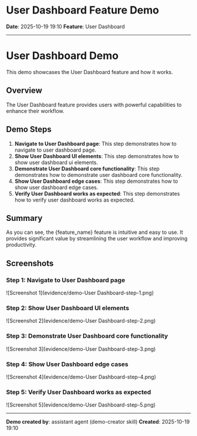 # User Dashboard Feature Demo

**Date**: 2025-10-19 19:10
**Feature**: User Dashboard

---

# User Dashboard Demo

This demo showcases the User Dashboard feature and how it works.

## Overview

The User Dashboard feature provides users with powerful capabilities to enhance their workflow.

## Demo Steps

1. **Navigate to User Dashboard page**: This step demonstrates how to navigate to user dashboard page.
2. **Show User Dashboard UI elements**: This step demonstrates how to show user dashboard ui elements.
3. **Demonstrate User Dashboard core functionality**: This step demonstrates how to demonstrate user dashboard core functionality.
4. **Show User Dashboard edge cases**: This step demonstrates how to show user dashboard edge cases.
5. **Verify User Dashboard works as expected**: This step demonstrates how to verify user dashboard works as expected.


## Summary

As you can see, the {feature_name} feature is intuitive and easy to use. It provides significant value
by streamlining the user workflow and improving productivity.



## Screenshots

### Step 1: Navigate to User Dashboard page

![Screenshot 1](evidence/demo-User Dashboard-step-1.png)

### Step 2: Show User Dashboard UI elements

![Screenshot 2](evidence/demo-User Dashboard-step-2.png)

### Step 3: Demonstrate User Dashboard core functionality

![Screenshot 3](evidence/demo-User Dashboard-step-3.png)

### Step 4: Show User Dashboard edge cases

![Screenshot 4](evidence/demo-User Dashboard-step-4.png)

### Step 5: Verify User Dashboard works as expected

![Screenshot 5](evidence/demo-User Dashboard-step-5.png)



---

**Demo created by**: assistant agent (demo-creator skill)
**Created**: 2025-10-19 19:10

